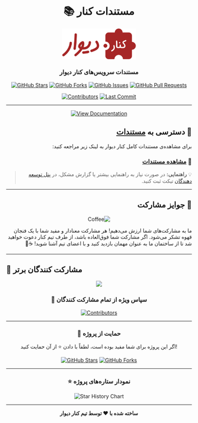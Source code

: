 <div align="center">

# 📚 مستندات کنار

<img src="./static/img/logo.svg" alt="Kenar Logo" width="200"/>

### مستندات سرویس‌های کنار دیوار

[![GitHub Stars](https://img.shields.io/github/stars/divar-ir/kenar-docs?style=for-the-badge&logo=github&color=yellow)](https://github.com/divar-ir/kenar-docs/stargazers)
[![GitHub Forks](https://img.shields.io/github/forks/divar-ir/kenar-docs?style=for-the-badge&logo=github&color=blue)](https://github.com/divar-ir/kenar-docs/network/members)
[![GitHub Issues](https://img.shields.io/github/issues/divar-ir/kenar-docs?style=for-the-badge&logo=github&color=red)](https://github.com/divar-ir/kenar-docs/issues)
[![GitHub Pull Requests](https://img.shields.io/github/issues-pr/divar-ir/kenar-docs?style=for-the-badge&logo=github&color=green)](https://github.com/divar-ir/kenar-docs/pulls)

[![Contributors](https://img.shields.io/github/contributors/divar-ir/kenar-docs?style=for-the-badge&logo=github)](https://github.com/divar-ir/kenar-docs/graphs/contributors)
[![Last Commit](https://img.shields.io/github/last-commit/divar-ir/kenar-docs?style=for-the-badge&logo=github)](https://github.com/divar-ir/kenar-docs/commits)

---

<a href="https://divar-ir.github.io/kenar-docs" target="_blank">
  <img src="https://img.shields.io/badge/📖%20Documentation-divar--ir.github.io/kenar--docs-2E86AB?style=for-the-badge&logoColor=white" alt="View Documentation" />
</a>

</div>

<div dir="rtl" align="right">

## 🚀 دسترسی به [مستندات](https://divar-ir.github.io/kenar-docs)

برای مشاهده‌ی مستندات کامل کنار دیوار به لینک زیر مراجعه کنید:

### 📖 [مشاهده مستندات](https://divar-ir.github.io/kenar-docs)

> 💡 **راهنمایی:** در صورت نیاز به راهنمایی بیشتر یا گزارش مشکل، در [پنل توسعه دهندگان](https://divar.ir/kenar/management/issues/new) تیکت ثبت کنید.

</div>

---

<div dir="rtl" align="right">

## 🎁 جوایز مشارکت

<div align="center">
<img src="https://img.icons8.com/color/96/000000/coffee-to-go.png" alt="Coffee" width="80"/>
</div>

ما به مشارکت‌های شما ارزش می‌دهیم! هر مشارکت معنادار و مفید شما با یک فنجان قهوه تشکر می‌شود. اگر مشارکت شما فوق‌العاده باشد، از طرف تیم کنار دعوت خواهید شد تا از ساختمان ما به عنوان مهمان بازدید کنید و با اعضای تیم آشنا شوید! ☕️🏢

</div>

---

## 👥 مشارکت کنندگان برتر

<div align="center">

<a href="https://github.com/divar-ir/kenar-docs/graphs/contributors">
  <img src="https://contrib.rocks/image?repo=divar-ir/kenar-docs&max=6" />
</a>

### 🙏 سپاس ویژه از تمام مشارکت کنندگان

[![Contributors](https://contributors-img.web.app/image?repo=divar-ir/kenar-docs)](https://github.com/divar-ir/kenar-docs/graphs/contributors)

</div>

---

<div align="center">

### 💖 حمایت از پروژه

اگر این پروژه برای شما مفید بوده است، لطفاً با دادن ⭐ از آن حمایت کنید!

[![GitHub Stars](https://img.shields.io/github/stars/divar-ir/kenar-docs?style=social)](https://github.com/divar-ir/kenar-docs/stargazers)
[![GitHub Forks](https://img.shields.io/github/forks/divar-ir/kenar-docs?style=social)](https://github.com/divar-ir/kenar-docs/network/members)

---

### ⭐ نمودار ستاره‌های پروژه
![Star History Chart](https://api.star-history.com/svg?repos=divar-ir/kenar-docs&type=Date)

---

**ساخته شده با ❤️ توسط تیم کنار دیوار**

</div>

